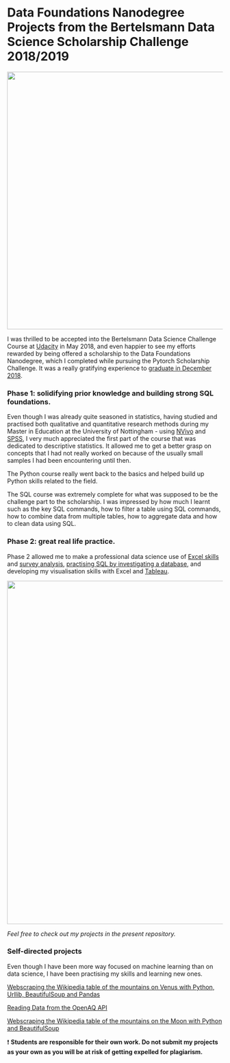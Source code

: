 # Data Foundations Nanodegree Projects from the Bertelsmann Data Science Scholarship Challenge 2018/2019

<img src="https://user-images.githubusercontent.com/39020690/68083902-79e2bf80-fdfc-11e9-9fee-c3cb6539f18d.png" width="600">


I was thrilled to be accepted into the Bertelsmann Data Science Challenge Course at [Udacity](https://www.udacity.com/) in May 2018, and even happier to see my efforts rewarded by being offered a scholarship to the Data Foundations Nanodegree, which I completed while pursuing the Pytorch Scholarship Challenge. It was a really gratifying experience to [graduate in December 2018](https://confirm.udacity.com/23PSUQ56).

### Phase 1: solidifying prior knowledge and building strong SQL foundations.

Even though I was already quite seasoned in statistics, having studied and practised both qualitative and quantitative research methods during my Master in Education at the University of Nottingham - using [NVivo](https://www.qsrinternational.com/nvivo/home) and [SPSS](https://www.ibm.com/analytics/spss-statistics-software), I very much appreciated the first part of the course that was dedicated to descriptive statistics. It allowed me to get a better grasp on concepts that I had not really worked on because of the usually small samples I had been encountering until then.

The Python course really went back to the basics and helped build up Python skills related to the field.

The SQL course was extremely complete for what was supposed to be the challenge part to the scholarship. I was impressed by how much I learnt such as the key SQL commands, how to filter a table using SQL commands, how to combine data from multiple tables, how to aggregate data and how to clean data using SQL.

### Phase 2: great real life practice.

Phase 2 allowed me to make a professional data science use of [Excel skills](https://github.com/SabrinaPalis/Data-Foundation-Nanodegree-Projects/blob/master/Data%20Foundations%20Analyze%20Survey%20Data%20Project.xlsx) and [survey analysis](https://github.com/SabrinaPalis/Data-Foundation-Nanodegree-Projects/blob/master/Data%20Foundation%20Analyze%20Survey.pdf), [practising SQL by investigating a database](https://github.com/SabrinaPalis/Data-Foundation-Nanodegree-Projects/blob/master/Data%20Foundations%20Query%20Database.pdf), and developing my visualisation skills with Excel and [Tableau](https://github.com/SabrinaPalis/Data-Foundation-Nanodegree-Projects/blob/master/Data%20Foundation%20Tableau%20Dashboard.pdf).


<img src="https://user-images.githubusercontent.com/39020690/68084205-8bc66180-fe00-11e9-9388-6d5fc1bbf9e5.png" width="800">

*Feel free to check out my projects in the present repository.*

### Self-directed projects

Even though I have been more way focused on machine learning than on data science, I have been practising my skills and learning new ones.

[Webscraping the Wikipedia table of the mountains on Venus with Python, Urllib, BeautifulSoup and Pandas](https://github.com/SabrinaPalis/data-science-webscraping-venus)

[Reading Data from the OpenAQ API](https://github.com/SabrinaPalis/data_science_reading_data_OpenAQAPI)

[Webscraping the Wikipedia table of the mountains on the Moon with Python and BeautifulSoup](https://github.com/SabrinaPalis/data_science_webscraping_moon)


:heavy_exclamation_mark: **Students are responsible for their own work. Do not submit my projects as your own as you will be at risk of getting expelled for plagiarism.**

